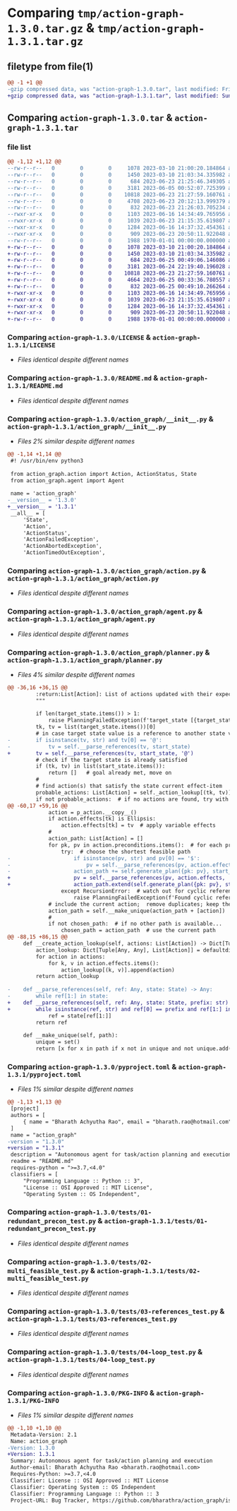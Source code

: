 # Comparing `tmp/action-graph-1.3.0.tar.gz` & `tmp/action-graph-1.3.1.tar.gz`

## filetype from file(1)

```diff
@@ -1 +1 @@
-gzip compressed data, was "action-graph-1.3.0.tar", last modified: Fri Jun 23 21:32:13 2023, max compression
+gzip compressed data, was "action-graph-1.3.1.tar", last modified: Sun Jun 25 00:50:09 2023, max compression
```

## Comparing `action-graph-1.3.0.tar` & `action-graph-1.3.1.tar`

### file list

```diff
@@ -1,12 +1,12 @@
--rw-r--r--   0        0        0     1078 2023-03-10 21:00:20.184864 action-graph-1.3.0/LICENSE
--rw-r--r--   0        0        0     1450 2023-03-10 21:03:34.335982 action-graph-1.3.0/README.md
--rw-r--r--   0        0        0      684 2023-06-23 21:25:46.349305 action-graph-1.3.0/action_graph/__init__.py
--rw-r--r--   0        0        0     3181 2023-06-05 00:52:07.725399 action-graph-1.3.0/action_graph/action.py
--rw-r--r--   0        0        0    10818 2023-06-23 21:27:59.160761 action-graph-1.3.0/action_graph/agent.py
--rw-r--r--   0        0        0     4708 2023-06-23 20:12:13.999379 action-graph-1.3.0/action_graph/planner.py
--rw-r--r--   0        0        0      832 2023-06-23 21:26:03.705234 action-graph-1.3.0/pyproject.toml
--rwxr-xr-x   0        0        0     1103 2023-06-16 14:34:49.765956 action-graph-1.3.0/tests/01-redundant_precon_test.py
--rwxr-xr-x   0        0        0     1039 2023-06-23 21:15:35.619807 action-graph-1.3.0/tests/02-multi_feasible_test.py
--rwxr-xr-x   0        0        0     1284 2023-06-16 14:37:32.454361 action-graph-1.3.0/tests/03-references_test.py
--rwxr-xr-x   0        0        0      909 2023-06-23 20:50:11.922048 action-graph-1.3.0/tests/04-loop_test.py
--rw-r--r--   0        0        0     1988 1970-01-01 00:00:00.000000 action-graph-1.3.0/PKG-INFO
+-rw-r--r--   0        0        0     1078 2023-03-10 21:00:20.184864 action-graph-1.3.1/LICENSE
+-rw-r--r--   0        0        0     1450 2023-03-10 21:03:34.335982 action-graph-1.3.1/README.md
+-rw-r--r--   0        0        0      684 2023-06-25 00:49:06.146086 action-graph-1.3.1/action_graph/__init__.py
+-rw-r--r--   0        0        0     3181 2023-06-24 22:19:40.196028 action-graph-1.3.1/action_graph/action.py
+-rw-r--r--   0        0        0    10818 2023-06-23 21:27:59.160761 action-graph-1.3.1/action_graph/agent.py
+-rw-r--r--   0        0        0     4664 2023-06-25 00:33:36.780557 action-graph-1.3.1/action_graph/planner.py
+-rw-r--r--   0        0        0      832 2023-06-25 00:49:10.266264 action-graph-1.3.1/pyproject.toml
+-rwxr-xr-x   0        0        0     1103 2023-06-16 14:34:49.765956 action-graph-1.3.1/tests/01-redundant_precon_test.py
+-rwxr-xr-x   0        0        0     1039 2023-06-23 21:15:35.619807 action-graph-1.3.1/tests/02-multi_feasible_test.py
+-rwxr-xr-x   0        0        0     1284 2023-06-16 14:37:32.454361 action-graph-1.3.1/tests/03-references_test.py
+-rwxr-xr-x   0        0        0      909 2023-06-23 20:50:11.922048 action-graph-1.3.1/tests/04-loop_test.py
+-rw-r--r--   0        0        0     1988 1970-01-01 00:00:00.000000 action-graph-1.3.1/PKG-INFO
```

### Comparing `action-graph-1.3.0/LICENSE` & `action-graph-1.3.1/LICENSE`

 * *Files identical despite different names*

### Comparing `action-graph-1.3.0/README.md` & `action-graph-1.3.1/README.md`

 * *Files identical despite different names*

### Comparing `action-graph-1.3.0/action_graph/__init__.py` & `action-graph-1.3.1/action_graph/__init__.py`

 * *Files 2% similar despite different names*

```diff
@@ -1,14 +1,14 @@
 #! /usr/bin/env python3
 
 from action_graph.action import Action, ActionStatus, State
 from action_graph.agent import Agent
 
 name = 'action_graph'
-__version__ = '1.3.0'
+__version__ = '1.3.1'
 __all__ = [
     'State',
     'Action',
     'ActionStatus',
     'ActionFailedException',
     'ActionAbortedException',
     'ActionTimedOutException',
```

### Comparing `action-graph-1.3.0/action_graph/action.py` & `action-graph-1.3.1/action_graph/action.py`

 * *Files identical despite different names*

### Comparing `action-graph-1.3.0/action_graph/agent.py` & `action-graph-1.3.1/action_graph/agent.py`

 * *Files identical despite different names*

### Comparing `action-graph-1.3.0/action_graph/planner.py` & `action-graph-1.3.1/action_graph/planner.py`

 * *Files 4% similar despite different names*

```diff
@@ -36,16 +36,15 @@
         :return:List[Action]: List of actions updated with their expected outcomes (effects)
         """
 
         if len(target_state.items()) > 1:
             raise PlanningFailedException(f'target_state [{target_state}] should be a single state')
         tk, tv = list(target_state.items())[0]
         # in case target state value is a reference to another state variable
-        if isinstance(tv, str) and tv[0] == '@':
-            tv = self.__parse_references(tv, start_state)
+        tv = self.__parse_references(tv, start_state, '@')
         # check if the target state is already satisfied
         if (tk, tv) in list(start_state.items()):
             return []   # goal already met, move on
         #
         # find action(s) that satisfy the state current effect-item
         probable_actions: List[Action] = self._action_lookup[(tk, tv)]
         if not probable_actions:  # if no actions are found, try with templated actions
@@ -60,17 +59,16 @@
             action = p_action.__copy__()
             if action.effects[tk] is Ellipsis:
                 action.effects[tk] = tv  # apply variable effects
             #
             action_path: List[Action] = []
             for pk, pv in action.preconditions.items():  # for each pre-condition ...
                 try:  # choose the shortest feasible path
-                    if isinstance(pv, str) and pv[0] == '$':
-                        pv = self.__parse_references(pv, action.effects)
-                    action_path += self.generate_plan({pk: pv}, start_state, avoid_actions)  # merge the actions
+                    pv = self.__parse_references(pv, action.effects, '$')
+                    action_path.extend(self.generate_plan({pk: pv}, start_state, avoid_actions))  # merge the actions
                 except RecursionError:  # watch out for cyclic references
                     raise PlanningFailedException(f'Found cyclic references! {pk}:{pv}')
             # include the current action;  remove duplicates; keep the order intact
             action_path = self.__make_unique(action_path + [action])
             #
             if not chosen_path:  # if no other path is available...
                 chosen_path = action_path  # use the current path
@@ -88,15 +86,15 @@
     def __create_action_lookup(self, actions: List[Action]) -> Dict[Tuple[Any, Any], List[Action]]:
         action_lookup: Dict[Tuple[Any, Any], List[Action]] = defaultdict(list)
         for action in actions:
             for k, v in action.effects.items():
                 action_lookup[(k, v)].append(action)
         return action_lookup
 
-    def __parse_references(self, ref: Any, state: State) -> Any:
-        while ref[1:] in state:
+    def __parse_references(self, ref: Any, state: State, prefix: str) -> Any:
+        while isinstance(ref, str) and ref[0] == prefix and ref[1:] in state:
             ref = state[ref[1:]]
         return ref
 
     def __make_unique(self, path):
         unique = set()
         return [x for x in path if x not in unique and not unique.add(x)]
```

### Comparing `action-graph-1.3.0/pyproject.toml` & `action-graph-1.3.1/pyproject.toml`

 * *Files 1% similar despite different names*

```diff
@@ -1,13 +1,13 @@
 [project]
 authors = [
     { name = "Bharath Achyutha Rao", email = "bharath.rao@hotmail.com" },
 ]
 name = "action_graph"
-version = "1.3.0"
+version = "1.3.1"
 description = "Autonomous agent for task/action planning and execution"
 readme = "README.md"
 requires-python = ">=3.7,<4.0"
 classifiers = [
     "Programming Language :: Python :: 3",
     "License :: OSI Approved :: MIT License",
     "Operating System :: OS Independent",
```

### Comparing `action-graph-1.3.0/tests/01-redundant_precon_test.py` & `action-graph-1.3.1/tests/01-redundant_precon_test.py`

 * *Files identical despite different names*

### Comparing `action-graph-1.3.0/tests/02-multi_feasible_test.py` & `action-graph-1.3.1/tests/02-multi_feasible_test.py`

 * *Files identical despite different names*

### Comparing `action-graph-1.3.0/tests/03-references_test.py` & `action-graph-1.3.1/tests/03-references_test.py`

 * *Files identical despite different names*

### Comparing `action-graph-1.3.0/tests/04-loop_test.py` & `action-graph-1.3.1/tests/04-loop_test.py`

 * *Files identical despite different names*

### Comparing `action-graph-1.3.0/PKG-INFO` & `action-graph-1.3.1/PKG-INFO`

 * *Files 1% similar despite different names*

```diff
@@ -1,10 +1,10 @@
 Metadata-Version: 2.1
 Name: action_graph
-Version: 1.3.0
+Version: 1.3.1
 Summary: Autonomous agent for task/action planning and execution
 Author-email: Bharath Achyutha Rao <bharath.rao@hotmail.com>
 Requires-Python: >=3.7,<4.0
 Classifier: License :: OSI Approved :: MIT License
 Classifier: Operating System :: OS Independent
 Classifier: Programming Language :: Python :: 3
 Project-URL: Bug Tracker, https://github.com/bharathra/action_graph/issues
```

